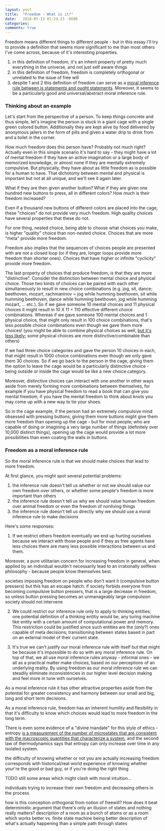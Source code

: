 ```yaml
---
layout: post
title:  "Freedom - What is it?"
date:   2018-05-13 01:24:23 -0600
categories: 
comments: true
---
```


Freedom means different things to different people - but in this essay I'll try to provide a definition that seems more significant to me than most others I've come across, because of it's interesting properties.

1. in this definition of freedom, it's an inherit property of pretty much everything in the universe, and not just self aware things
2. in this definition of freedom, freedom is completely orthogonal or unrelated to the issue of free will
3. despite 1 and 2 this definition of freedom can serve as a [moral inference rule between is statements and ought statements](https://en.wikipedia.org/wiki/Is–ought_problem). Moreover, it seems to be a particularly good and universal/abstract moral inference rule.

### Thinking about an example

Let's start from the perspective of a person. To keep things concrete and thus simple, let's imagine the person is stuck in a giant cage with a single green colored button. Additionally they are kept alive by food delivered by anonymous jailers in the form of pills and given a water drip to drink from and a toilet in the corner.

How much freedom does this person have? Probably not much right? Actually even in this simple scenario it's hard to say - they might have a lot of mental freedom if they have an active imagination or a large body of memorized knowledge, or almost none if they are mentally extremely compulsive. But physically, they have about as little freedom as is possible for a human to have. That dichotomy between mental and physical is important but not at all unique, and we'll see it again later.

What if they are then given another button? What if they are given one hundred new buttons to press, all in different colors? How much is their freedom increased?

Even if a thousand new buttons of different colors are placed into the cage, these "choices" do not provide very much freedom. High quality choices have several properties that these do not.

For one thing, nested choice, being able to choose what choices you make, is higher "quality" choice than non-nested choice. Choices that are more "meta" provide more freedom. 

Freedom also implies that the sequences of choices people are
presented with are not a closed loop (or if they are, longer loops provide more freedom than shorter ones). Choices that have higher or infinite "cyclicity" provide more freedom.

The last property of choices that produce freedom, is that they are more "distinctive". Consider the distinction between mental choice and physical choice. Those two kinds of choices can be paired with each other simultaneously to result in new choice combinations (e.g. jog, sit, dance; beethoven, mozart, rachmaninov = jog while humming beethoven, sit while humming beethoven, dance while humming beethoven, jog while humming mozart, ... etc.). So if we gave someone 10 mental choices and 11 physical choices it might result in 10 X 11 = 110 effective different choice combinations. Whereas if we gave someone 100 mental choices and 1 physical choice, that might only result in 100 choice combinations, that's less possible choice combinations even though we gave them more choices! (you might be able to combine physical choices as well, [but it's less likely](http://mlspe.blogspot.com/p/brain-gym-activities.html); some physical choices are more distinctive/combinable than others)

If we had three choice categories and gave the person 10 choices in each, that might result in 1000 choice combinations even though we only gave them 30 choices. So if we go back to the person in the cage, giving them the option to leave the cage would be a particularly distinctive choice - being outside or inside the cage would be like a new choice category.

Moreover, distinctive choices can interact with one another in other ways aside from merely forming more combinations between themselves, for example if you have physical freedom to read a book that can give you mental freedom; if you have the mental freedom to think about knots you may come up with a new way to tie your shoes.

So in the cage example, if the person had an extremely compulsive mind obsessed with pressing buttons, giving them more buttons might give them more freedom than opening up the cage - but for most people; who are capable of doing or imagining a very large number of things (definitely over 10,000 distinct things), opening up the cage would provide a lot more possibilities than even coating the walls in buttons.

### Freedom as a moral inference rule

So the moral inference rule is that we should make choices that lead to more freedom.

At first glance, you might spot several potential problems:
1. the inference rule doesn't tell us whether or not we should value our own freedom over others, or whether some people's freedom is more important than others
2. the inference rule doesn't tell us why we should value human freedom over animal freedom or even the freedom of nonliving things
3. the inference rule doesn't tell us directly why we should use a moral inference rule to make decisions

Here's some responses:

1. If we restrict others freedom eventually we end up hurting ourselves because we interact with those people and if they as free agents have less choices there are many less possible interactions between us and them. 

Moreover, a pure utilitarian concern for increasing freedom in general, when applied by an individual wouldn't necessarily lead to an irrationally selfless philosophy - because people know themselves best.

societies imposing freedom on people who don't want it (compulsive button pressers)
but this has an escape hatch: if society forbids everyone from becoming compulsive button pressers, that is a large decrease in freedom, so unless button pressing becomes an unmanageably large compulsion
society should not intervene

2. We could restrict our inference rule only to apply to thinking entities; one potential definition of a thinking entitiy would be, any turing machine like entity with a certain amount of computational power and memory. This restriction could be justified since such entities are the (only?) ones capable of meta decisions; tranisitioning between states based in part on an external model of their current state.

3. It's true we can't justify our moral inference rule with itself but that might be because it's impossible to do so with any moral inference rule. On top of that, we all use moral inference rules anyway - informal ones - we all as a practical matter make choices, based on our perceptions of an underlying reality. By using freedom as our moral inference rule we can steadily eliminate inconsistencies in our higher level decision making and feel more in tune with ourselves. 

As a moral inference rule it has other attractive properties aside from the potential for greater consistency and harmony between our small and big, long and short term decisions.

As a moral inference rule, freedom has an inherent humility and flexibility in that it's difficulty to know which choices would lead to more freedom in the long term.

There is even some evidence of a "divine mandate" for this style of ethics - entropy [is a measurement of the number of microstates that are consistent with the macroscopic quantities that characterize a system](https://en.wikipedia.org/wiki/Entropy), and the second law of thermodynamics says that entropy can only increase over time in any isolated system.

the difficulty of knowing whether or not you are actually increasing freedom corresponds with
historical/real world experience of knowing whether your're the good or bad guy, or if you're doing the right thing



TODO still some areas which might clash with moral intuition...

individuals trying to increase their own freedom and decreasing others in the process

how is this conception orthogonal from notion of freewill?
How does it beat deterministic argument that there's only an illusion of states and nothing really matters?
description of a room as a bunch of atoms or as a room which works better
vs. finite state machine being better description of what's actually happening than 
a simple path through states

